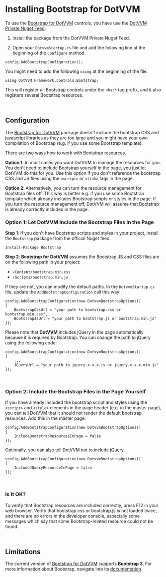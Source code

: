 # Installing Bootstrap for DotVVM

To use the [Bootstrap for DotVVM](/landing/bootstrap-for-dotvvm) controls, you have use the [DotVVM Private Nuget Feed](/docs/tutorials/commercial-dotvvm-private-nuget-feed).

1. Install the package from the DotVVM Private Nuget Feed.

2. Open your `DotvvmStartup.cs` file and add the following line at the beginning of the `Configure` method.

```CSHARP
config.AddBootstrapConfiguration();
``` 

You might need to add the following `using` at the beginning of the file.

```CSHARP
using DotVVM.Framework.Controls.Bootstrap;
```

This will register all Bootstrap controls under the `<bs:*` tag prefix, and it also registers several Bootstrap resources. 

<br />

## Configuration

The [Bootstrap for DotVVM](/landing/bootstrap-for-dotvvm) package doesn't include the bootstrap CSS and javascript libraries as they are too large and you might have 
your own compilation of Bootstrap (e.g. if you use some Bootstrap template).   

There are two ways how to work with Bootstrap resources.

**Option 1**: In most cases you want DotVVM to manage the resources for you. You don't need to include Bootstrap yourself in the page, you just let DotVVM do this for you.
Use this option if you don't reference the bootstrap CSS and JS files using the `<script>` or `<link>` tags in the page.

**Option 2**: Alternatively, you can turn the resource management for Bootstrap files off. This way is better e.g. if you use  some Bootstrap template which already includes 
Bootstrap scripts or styles in the page. If you turn the resource management off, DotVVM will assume that Bootstrap is already correctly included in the page.   


### Option 1: Let DotVVM Include the Bootstrap Files in the Page

**Step 1**: If you don't have Bootstrap scripts and styles in your project, install the `Bootstrap` package from the official Nuget feed.

```
Install-Package Bootstrap
```

**Step 2**: **Bootstrap for DotVVM** assumes the Bootstrap JS and CSS files are on the following path in your project:

* `/Content/bootstrap.min.css`
* `/Scripts/bootstrap.min.js`

If they are not, you can modify the default paths. In the `DotvvmStartup.cs` file, update the `AddBootstrapConfiguration` call this way::

```CSHARP
config.AddBootstrapConfiguration(new DotvvmBootstrapOptions() 
{
    BootstrapCssUrl = "your path to bootstrap.css or bootstrap.min.css",
    BootstrapJsUrl = "your path to bootstrap.js or bootstrap.min.js"
});
```

Please note that **DotVVM** includes jQuery in the page automatically because it is required by Bootstrap. You can change the path to jQuery using the following code:

```CSHARP
config.AddBootstrapConfiguration(new DotvvmBootstrapOptions() 
{
    ...
    JQueryUrl = "your path to jquery.x.x.x.js or jquery.x.x.x.min.js"
});
```
 
<br />

### Option 2: Include the Bootstrap Files in the Page Yourself

If you have already included the bootstrap script and styles using the `<script>` and `<style>` elements in the page header (e.g. in the master page), you can tell 
DotVVM that it should not render the default bootstrap resources. Add this in the master page:

```CSHARP
config.AddBootstrapConfiguration(new DotvvmBootstrapOptions() 
{
    IncludeBootstrapResourcesInPage = false
});
```

Optionally, you can also tell DotVVM not to include jQuery. 

```CSHARP
config.AddBootstrapConfiguration(new DotvvmBootstrapOptions() 
{
    IncludeJQueryResourceInPage = false
});
```

<br />

### Is It OK?

To verify that Bootstrap resources are included correctly, press F12 in your web browser. Verify that bootstrap.css or bootstrap.js is not loaded twice, and there are 
no errors in the developer console, especially some messages which say that some Bootstrap-related resource could not be found.



<br />

## Limitations

The current version of [Bootstrap for DotVVM](/landing/bootstrap-for-dotvvm) supports **Bootstrap 3**. For more information about Bootstrap, navigate into its [documentation](https://getbootstrap.com).
